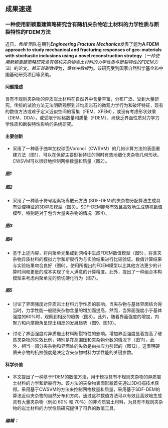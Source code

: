 ## 成果速递

### 一种使用新颖重建策略研究含有随机夹杂物岩土材料的力学性质与断裂特性的FDEM方法

近日，*教授* 团队在期刊***Engineering Fracture Mechanics***发表了题为**A FDEM approach to study mechanical and fracturing responses of geo-materials with stochastic inclusions using a novel reconstruction strategy**（*一种使用新颖重建策略研究含有随机夹杂物岩土材料的力学性质与断裂特性的FDEM方法*）的论文。*赖正首副教授*为，*黄林冲教授*为。该研究受到国家自然科学基金和中国基础研究项目等资助。

#### 问题描述

含有不规则夹杂物的异质岩土材料在自然界中含量丰富，分布广泛，受到大量研究。传统的试验方法无法明确观察到非均质岩石的微观力学行为和破坏特征，现有的数值方法或难于定义近似空间的富集（FEM、XFEM），或没有考虑形状效果（DEM、DDA），或受限于网格数量和质量（FDEM），尚缺乏界面性质对力学力学性质和断裂特性影响的系统研究。

#### 主要创新

- 采用了一种基于曲率加权球面Voronoi（CWSVM）的几何计算方法的表面重建方法（图1），可以在保留主要形状特征的同时有效地细化夹杂物几何形状。CWSVM可以很好地控制网格数量和质量（图2）。

##### 图1

##### 图2

- 采用了一种基于符号距离场离散元方法 (SDF-DEM)的夹杂物分配算法生成具有受控特征的3D异质模型（图3）。SDF-DEM能够有效且高效地生成随机数值模型，特别是对于包含大量夹杂物的情况（图4）。

##### 图3

##### 图4

- 基于上述内容，将内聚单元集成到网格中生成FDEM数值模型（图5），将含夹杂物异质材料的模拟力学和断裂行为与实验结果进行比较验证。数值计算结果与实验结果吻合良好（图6）。使用所提出的FDEM模型以比其他方法更少的计算时间和更低的成本实现了令人满意的计算精度。此外，提出了一种组合本构模型来考虑内聚单元的剪切硬化行为（图7）。 

##### 图5

- 讨论了界面强度对异质岩土材料力学性质的影响。当夹杂物与基体界面结合得当时，力学性能一般随夹杂物含量的增加而提高，然而，当界面强度小于基体强度的60%时，观察到相反的趋势（图8）。此外，随着界面强度的增加，内聚力和内摩擦角呈现出相反的发展趋势（图9、图10）。
  

- 讨论了界面强度对异质岩土材料断裂特性的影响。增加界面强度显着提高了硬质夹杂物的失效比例，特别是在高围压和夹杂物分数的情况下（图11）。此外，相当一部分夹杂物和界面处的失效是由拉应力引起的（图12），这表明硬质夹杂物的抗拉强度是决定含夹杂物材料力学性能的关键参数。

#### 科学价值

  - 本文提出了一种基于FDEM的数值方法，用于模拟具有不规则夹杂物的异质岩土材料的力学和断裂行为。该方法的夹杂物表面形貌首先通过3D扫描技术获得。采用基于CWSVM的方法来控制网格数量和质量，采用基于SDF-DEM的算法近似夹杂物的自然分布和方向。通过这种数值方法可以有效且高效地生成具有大量夹杂物（例如 60% 和 70%）的非均质岩土材料，为具有不规则夹杂物的岩土材料的力学性质研究提供了可靠的数值工具。

##### 编辑：

